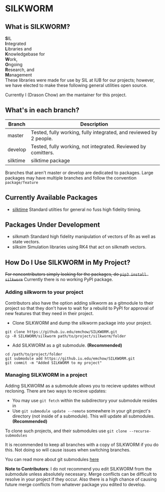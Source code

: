 # SILKWORM

## What is SILKWORM?
**S**IL  
**I**ntegrated  
**L**ibraries and  
**K**nowledgebase for  
**W**ork,  
**O**ngoing  
**R**esearch, and  
**M**anagement  
These libraries were made for use by SIL at IUB for our projects; however, we have elected to make these following general utilities open source.

Currently I (Drason Chow) am the mantainer for this project.

## What's in each branch?
| Branch			 | Description															                                         |
| ------------ | --------------------------------------------------------------------------------- |
| master       | Tested, fully working, fully integrated, and reviewed by 2 people.                |
| develop		   | Tested, fully working, not integrated. Reviewed by comitters.                     | 
| silktime     | silktime package                                                                  |

Branches that aren't master or develop are dedicated to packages. Large packages may have multiple branches and follow the convention `package/feature`

## Currently Available Packages
* [silktime](silkworm/silktime)
	Standard utilties for general no fuss high fidelity timing.

## Packages Under Development
* silkmath
  Standard high fidelity manipulation of vectors of Rn as well as state vectors.
* silksim
  Simulation libraries using RK4 that act on silkmath vectors.

## How Do I Use SILKWORM in My Project?

~~For noncontributors simply looking for the packages, do `pip3 install silkworm`~~
Currently there is no working PyPI package.

### Adding silkworm to your project
Contributors also have the option adding silkworm as a gitmodule to their project so that they don't have to wait for a rebuild to PyPI for approval of new features that they need in their project.
- Clone SILKWORM and dump the silkworm package into your project.
```shell
git clone https://github.iu.edu/emchow/SILKWORM.git
cp -R SILKWORM/silkworm path/to/project/silkworm/folder
```

- Add SILKWORM as a git submodule. **(Recommended)**

```shell
cd /path/to/project/folder
git submodule add https://github.iu.edu/emchow/SILKWORM.git 
git commit -m "Added SILKWORM to my project"
```

### Managing SILKWORM in a project
Adding SILKWORM as a submodule allows you to recieve updates without recloning. There are two ways to recieve updates: 
	
- You may use `git fetch` within the subdirectory your submodule resides in
- Use `git submodule update --remote` somewhere in your git project's directory (not inside of a submodule). This will update all submodules. **(Recommended)**



To clone such projects, and their submodules use `git clone --recurse-submodules` 

It is recommended to keep all branches with a copy of SILKWORM if you do this. Not doing so will cause issues when switching branches.

You can read more about git submodules [here](https://git-scm.com/book/en/v2/Git-Tools-Submodules)

**Note to Contributors**: I do not recommend you edit SILKWORM from the submodule unless absolutely necessary. Merge conflicts can be difficult to resolve in your project
if they occur. Also there is a high chance of causing future merge conflicts from whatever package you edited to develop.


